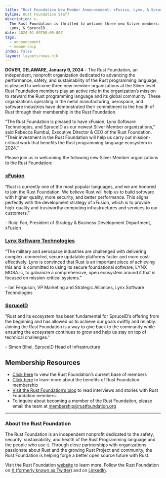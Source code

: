 ```yaml
---
title: "Rust Foundation New Member Announcement: xFusion, Lynx, & SpruceID.\_"
byline: Rust Foundation Staff
description: >-
  The Rust Foundation is thrilled to welcome three new Silver members: XFusion,
  Lynx, & SpruceID.
date: 2024-01-09T00:00:00Z
tags:
  - announcement
  - membership
index: false
layout: layouts/news.njk
---
```

**DOVER, DELAWARE, January 9, 2024** – The Rust Foundation, an independent, nonprofit organization dedicated to advancing the performance, safety, and sustainability of the Rust programming language, is pleased to welcome three new member organizations at the Silver level. Rust Foundation members play an active role in the organization’s mission to steward the Rust programming language and its global community. These organizations operating in the metal manufacturing, aerospace, and software industries have demonstrated their commitment to the health of Rust through their membership in the Rust Foundation.

“The Rust Foundation is pleased to have xFusion, Lynx Software Technologies, and SpruceID as our newest Silver Member organizations,” said Rebecca Rumbul, Executive Director & CEO of the Rust Foundation. “Their investment in the Rust Foundation will help us carry out mission-critical work that benefits the Rust programming language ecosystem in 2024.”

Please join us in welcoming the following new Silver Member organizations to the Rust Foundation:

### [**<u>xFusion</u>**](https://www.xfusionshox.com/)

“Rust is currently one of the most popular languages, and we are honored to join the Rust Foundation. We believe Rust will help us to build software with higher quality, more security, and better performance. This aligns perfectly with the development strategy of xFusion, which is to provide high-quality and trustworthy computing infrastructures and services to our customers.”

\- Ruiqi Fan, President of Strategy & Business Development Department, xFusion

### [**<u>Lynx Software Technologies</u>**](https://www.lynx.com/)&nbsp;**&nbsp;**&nbsp;

“The military and aerospace industries are challenged with delivering complex, connected, secure updatable platforms faster and more cost-effectively. Lynx is convinced that Rust is an important piece of achieving this and is committed to using its secure foundational software, LYNX MOSA.ic, to galvanize a comprehensive, open ecosystem around it that is focused on mission-critical systems.”

\- Ian Ferguson, VP Marketing and Strategic Alliances, Lynx Software Technologies

### [**<u>SpruceID</u>**](https://spruceid.com/)

"Rust and its ecosystem has been fundamental for SpruceID’s offering from the beginning and has allowed us to achieve our goals swiftly and reliably. Joining the Rust Foundation is a way to give back to the community while ensuring the ecosystem continues to grow and help us stay on top of technical challenges."&nbsp;

\- Simon Bihel, SpruceID Head of Infrastructure

## **Membership Resources**

* [<u>Click here</u>](https://foundation.rust-lang.org/members/) to view the Rust Foundation’s current base of members&nbsp;
* [<u>Click here</u>](https://foundation.rust-lang.org/info/become-a-member/) to learn more about the benefits of Rust Foundation membership
* [<u>Visit the Rust Foundation’s blog</u>](https://foundation.rust-lang.org/tags/member%20spotlight/) to read interviews and stories with Rust Foundation members.
* To inquire about becoming a member of the Rust Foundation, please email the team at [<u>membership@rustfoundation.org</u>](mailto:membership@rustfoundation.org)



---

### **About the Rust Foundation**

The Rust Foundation is an independent nonprofit dedicated to the safety, security, sustainability, and health of the Rust Programming language and the people who use it. Through close partnerships with organizations passionate about Rust and the growing Rust Project and community, the Rust Foundation is helping forge a better open source future with Rust.&nbsp;

Visit the Rust Foundation [<u>website</u>](https://foundation.rust-lang.org/) to learn more. Follow the Rust Foundation on [<u>X (formerly known as Twitter)</u>](https://twitter.com/rust_foundation) and on [<u>LinkedIn</u>](https://www.linkedin.com/company/rust-foundation).